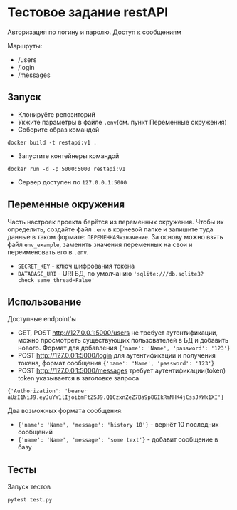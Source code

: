 # Тестовое задание restAPI

Авторизация по логину и паролю. Доступ к сообщениям 

Маршруты:
- /users 
- /login
- /messages


## Запуск

- Клонируёте репозиторий
- Укжите параметры в файле `.env`(см. пункт Переменные окружения)
- Соберите образ командой
```
docker build -t restapi:v1 .
```
- Запустите контейнеры командой
```
docker run -d -p 5000:5000 restapi:v1
```
- Сервер доступен по `127.0.0.1:5000`

## Переменные окружения

Часть настроек проекта берётся из переменных окружения. Чтобы их определить, создайте файл `.env` в корневой папке и запишите туда данные в таком формате: `ПЕРЕМЕННАЯ=значение`.  За основу можно взять файл `env_example`, заменить значения переменных на свои и переименовать его в `.env`.
- `SECRET_KEY` - ключ шифрования токена
- `DATABASE_URI` - URI БД, по умолчанию `'sqlite:///db.sqlite3?check_same_thread=False'`

## Использование

Доступные endpoint'ы

- GET, POST http://127.0.0.1:5000/users не требует аутентификации, 
можно просмотреть существующих пользователей в БД и добавить нового.
Формат для добавления `{'name': 'Name', 'password': '123'}`
- POST http://127.0.0.1:5000/login для аутентификации и получения токена,
формат сообщения `{'name': 'Name', 'password': '123'}`
- POST http://127.0.0.1:5000/messages требует аутентификации(token)
token указывается в заголовке запроса
```
{'Authorization': 'bearer aUzI1NiJ9.eyJuYW1lIjoibmFtZSJ9.Q1CzxnZeZ7Ba9p8GIkRmNHK4jCssJKWk1XI'}
```
Два возможных формата сообщения:
- `{'name': 'Name', 'message': 'history 10'}` - вернёт 10 последних сообщений
- `{'name': 'Name', 'message': 'some text'}` - добавит сообщение в базу

## Тесты

Запуск тестов
```
pytest test.py
```